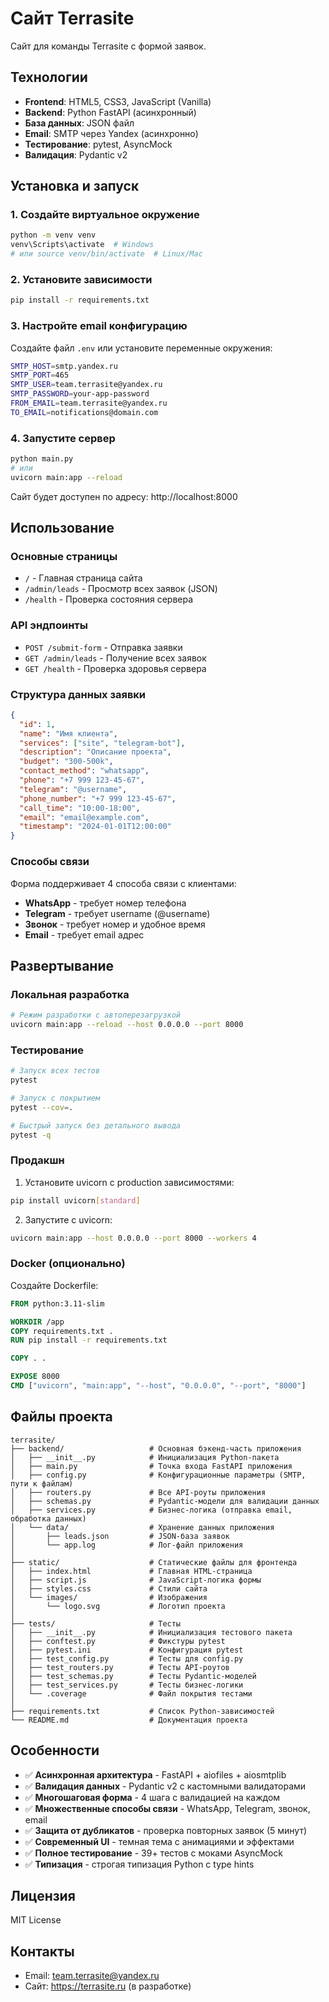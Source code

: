 # Сайт Terrasite

Сайт для команды Terrasite с формой заявок.

## Технологии

- **Frontend**: HTML5, CSS3, JavaScript (Vanilla)
- **Backend**: Python FastAPI (асинхронный)
- **База данных**: JSON файл
- **Email**: SMTP через Yandex (асинхронно)
- **Тестирование**: pytest, AsyncMock
- **Валидация**: Pydantic v2

## Установка и запуск

### 1. Создайте виртуальное окружение

```bash
python -m venv venv
venv\Scripts\activate  # Windows
# или source venv/bin/activate  # Linux/Mac
```

### 2. Установите зависимости

```bash
pip install -r requirements.txt
```

### 3. Настройте email конфигурацию

Создайте файл `.env` или установите переменные окружения:

```bash
SMTP_HOST=smtp.yandex.ru
SMTP_PORT=465
SMTP_USER=team.terrasite@yandex.ru
SMTP_PASSWORD=your-app-password
FROM_EMAIL=team.terrasite@yandex.ru
TO_EMAIL=notifications@domain.com
```

### 4. Запустите сервер

```bash
python main.py
# или
uvicorn main:app --reload
```

Сайт будет доступен по адресу: http://localhost:8000

## Использование

### Основные страницы

- `/` - Главная страница сайта
- `/admin/leads` - Просмотр всех заявок (JSON)
- `/health` - Проверка состояния сервера

### API эндпоинты

- `POST /submit-form` - Отправка заявки
- `GET /admin/leads` - Получение всех заявок
- `GET /health` - Проверка здоровья сервера

### Структура данных заявки

```json
{
  "id": 1,
  "name": "Имя клиента",
  "services": ["site", "telegram-bot"],
  "description": "Описание проекта",
  "budget": "300-500k",
  "contact_method": "whatsapp",
  "phone": "+7 999 123-45-67",
  "telegram": "@username",
  "phone_number": "+7 999 123-45-67",
  "call_time": "10:00-18:00",
  "email": "email@example.com",
  "timestamp": "2024-01-01T12:00:00"
}
```

### Способы связи

Форма поддерживает 4 способа связи с клиентами:
- **WhatsApp** - требует номер телефона
- **Telegram** - требует username (@username)
- **Звонок** - требует номер и удобное время
- **Email** - требует email адрес

## Развертывание

### Локальная разработка

```bash
# Режим разработки с автоперезагрузкой
uvicorn main:app --reload --host 0.0.0.0 --port 8000
```

### Тестирование

```bash
# Запуск всех тестов
pytest

# Запуск с покрытием
pytest --cov=.

# Быстрый запуск без детального вывода
pytest -q
```

### Продакшн

1. Установите uvicorn с production зависимостями:
```bash
pip install uvicorn[standard]
```

2. Запустите с uvicorn:
```bash
uvicorn main:app --host 0.0.0.0 --port 8000 --workers 4
```

### Docker (опционально)

Создайте Dockerfile:

```dockerfile
FROM python:3.11-slim

WORKDIR /app
COPY requirements.txt .
RUN pip install -r requirements.txt

COPY . .

EXPOSE 8000
CMD ["uvicorn", "main:app", "--host", "0.0.0.0", "--port", "8000"]
```

## Файлы проекта

```
terrasite/
├── backend/                   # Основная бэкенд-часть приложения
│   ├── __init__.py            # Инициализация Python-пакета
│   ├── main.py                # Точка входа FastAPI приложения
│   ├── config.py              # Конфигурационные параметры (SMTP, пути к файлам)
│   ├── routers.py             # Все API-роуты приложения
│   ├── schemas.py             # Pydantic-модели для валидации данных
│   ├── services.py            # Бизнес-логика (отправка email, обработка данных)
│   └── data/                  # Хранение данных приложения
│       ├── leads.json         # JSON-база заявок
│       └── app.log            # Лог-файл приложения
│
├── static/                    # Статические файлы для фронтенда
│   ├── index.html             # Главная HTML-страница
│   ├── script.js              # JavaScript-логика формы
│   ├── styles.css             # Стили сайта
│   └── images/                # Изображения
│       └── logo.svg           # Логотип проекта
│
├── tests/                     # Тесты
│   ├── __init__.py            # Инициализация тестового пакета
│   ├── conftest.py            # Фикстуры pytest
│   ├── pytest.ini             # Конфигурация pytest
│   ├── test_config.py         # Тесты для config.py
│   ├── test_routers.py        # Тесты API-роутов
│   ├── test_schemas.py        # Тесты Pydantic-моделей
│   ├── test_services.py       # Тесты бизнес-логики
│   └── .coverage              # Файл покрытия тестами
│
├── requirements.txt           # Список Python-зависимостей
└── README.md                  # Документация проекта
```

## Особенности

- ✅ **Асинхронная архитектура** - FastAPI + aiofiles + aiosmtplib
- ✅ **Валидация данных** - Pydantic v2 с кастомными валидаторами
- ✅ **Многошаговая форма** - 4 шага с валидацией на каждом
- ✅ **Множественные способы связи** - WhatsApp, Telegram, звонок, email
- ✅ **Защита от дубликатов** - проверка повторных заявок (5 минут)
- ✅ **Современный UI** - темная тема с анимациями и эффектами
- ✅ **Полное тестирование** - 39+ тестов с моками AsyncMock
- ✅ **Типизация** - строгая типизация Python с type hints

## Лицензия

MIT License

## Контакты

- Email: team.terrasite@yandex.ru
- Сайт: https://terrasite.ru (в разработке)
